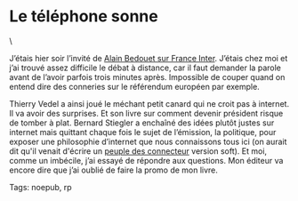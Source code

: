 # Le téléphone sonne

\ 

J’étais hier soir l’invité de [Alain Bedouet sur France Inter](http://www.radiofrance.fr/franceinter/em/letelephonesonne/avenir.php). J’étais chez moi et j’ai trouvé assez difficile le débat à distance, car il faut demander la parole avant de l’avoir parfois trois minutes après. Impossible de couper quand on entend dire des conneries sur le référendum européen par exemple.

Thierry Vedel a ainsi joué le méchant petit canard qui ne croit pas à internet. Il va avoir des surprises. Et son livre sur comment devenir président risque de tomber à plat. Bernard Stiegler a enchaîné des idées plutôt justes sur internet mais quittant chaque fois le sujet de l’émission, la politique, pour exposer une philosophie d’internet que nous connaissons tous ici (on aurait dit qu'il venait d'écrire un [peuple des connecteur](http://blog.tcrouzet.com/le-peuple-des-connecteurs/) version soft). Et moi, comme un imbécile, j’ai essayé de répondre aux questions. Mon éditeur va encore dire que j’ai oublié de faire la promo de mon livre.

Tags: noepub, rp